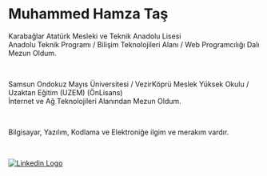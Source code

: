 <!DOCTYPE html>
<html lang="tr">
<head>
  <meta charset="UTF-8">
</head>
<body>
  <h1>Muhammed Hamza Taş</h1>
<p>Karabağlar Atatürk Mesleki ve Teknik Anadolu Lisesi <br/>
Anadolu Teknik Programı / Bilişim Teknolojileri Alanı / Web Programcılığı Dalı Mezun Oldum.
</p>
<br/>
<p>Samsun Ondokuz Mayıs Üniversitesi / VezirKöprü Meslek Yüksek Okulu / Uzaktan Eğitim (UZEM) (ÖnLisans) 
<br/>İnternet ve Ağ Teknolojileri Alanından Mezun Oldum.</p>
<br/>
<p>Bilgisayar, Yazılım, Kodlama ve Elektroniğe ilgim ve merakım vardır.</p>
<br/>

<a  href="https://www.linkedin.com/in/muhammedhamzatas" target="_blank"><img src="https://img.shields.io/badge/LinkedIn-0077B5?style=for-the-badge&logo=linkedin&logoColor=white" alt="Linkedin Logo"  /></a>

</body>
</html> 
